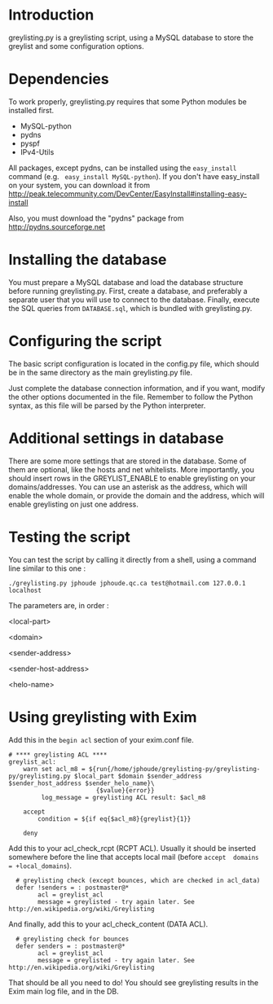 # Introduction #

greylisting.py is a greylisting script, using a MySQL database to store the greylist and some configuration options.

# Dependencies #
To work properly, greylisting.py requires that some Python modules be installed first.

  * MySQL-python
  * pydns
  * pyspf
  * IPv4-Utils

All packages, except pydns, can be installed using the `easy_install` command (e.g. ` easy_install MySQL-python`). If you don't have easy\_install on your system, you can download it from http://peak.telecommunity.com/DevCenter/EasyInstall#installing-easy-install

Also, you must download the "pydns" package from http://pydns.sourceforge.net

# Installing the database #
You must prepare a MySQL database and load the database structure before running greylisting.py. First, create a database, and preferably a separate user that you will use to connect to the database. Finally, execute the SQL queries from `DATABASE.sql`, which is bundled with greylisting.py.

# Configuring the script #
The basic script configuration is located in the config.py file, which should be in the same directory as the main greylisting.py file.

Just complete the database connection information, and if you want, modify the other options documented in the file. Remember to follow the Python syntax, as this file will be parsed by the Python interpreter.

# Additional settings in database #
There are some more settings that are stored in the database. Some of them are optional, like the hosts and net whitelists. More importantly, you should insert rows in the GREYLIST\_ENABLE to enable greylisting on your domains/addresses. You can use an asterisk as the address, which will enable the whole domain, or provide the domain and the address, which will enable greylisting on just one address.

# Testing the script #
You can test the script by calling it directly from a shell, using a command line similar to this one :
```
./greylisting.py jphoude jphoude.qc.ca test@hotmail.com 127.0.0.1 localhost
```

The parameters are, in order : 

&lt;local-part&gt;

 

&lt;domain&gt;

 

&lt;sender-address&gt;

 

&lt;sender-host-address&gt;

 

&lt;helo-name&gt;



# Using greylisting with Exim #
Add this in the `begin acl` section of your exim.conf file.
```
# **** greylisting ACL ****
greylist_acl:
    warn set acl_m8 = ${run{/home/jphoude/greylisting-py/greylisting-py/greylisting.py $local_part $domain $sender_address $sender_host_address $sender_helo_name}\
                        {$value}{error}}
         log_message = greylisting ACL result: $acl_m8

    accept
        condition = ${if eq{$acl_m8}{greylist}{1}}

    deny
```
Add this to your acl\_check\_rcpt (RCPT ACL). Usually it should be inserted somewhere before the line that accepts local mail (before `accept  domains       = +local_domains`).
```
  # greylisting check (except bounces, which are checked in acl_data)
  defer !senders = : postmaster@*
        acl = greylist_acl
        message = greylisted - try again later. See http://en.wikipedia.org/wiki/Greylisting
```
And finally, add this to your acl\_check\_content (DATA ACL).
```
  # greylisting check for bounces
  defer senders = : postmaster@*
        acl = greylist_acl
        message = greylisted - try again later. See http://en.wikipedia.org/wiki/Greylisting
```
That should be all you need to do! You should see greylisting results in the Exim main log file, and in the DB.